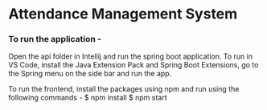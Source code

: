 # Attendance Management System

### To run the application -
  Open the api folder in Intellij and run the spring boot application.
  To run in VS Code, install the Java Extension Pack and Spring Boot Extensions, go to the Spring menu on the side bar and run the app.

  To run the frontend, install the packages using npm and run using the following commands -
    $ npm install
    $ npm start
    
